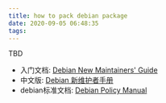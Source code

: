 ```yaml
---
title: how to pack debian package
date: 2020-09-05 06:48:35
tags:
---
```

TBD

- 入门文档: [Debian New Maintainers' Guide](https://www.debian.org/doc/manuals/maint-guide/index.en.html)
- 中文版: [Debian 新维护者手册](https://www.debian.org/doc/manuals/maint-guide/index.zh-cn.html)
- debian标准文档: [Debian Policy Manual](https://www.debian.org/doc/debian-policy/index.html)
